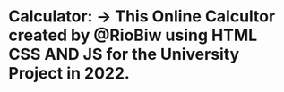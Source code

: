 # Calculator:  -> This Online Calcultor created by @RioBiw using HTML CSS AND JS for the University Project in 2022.
